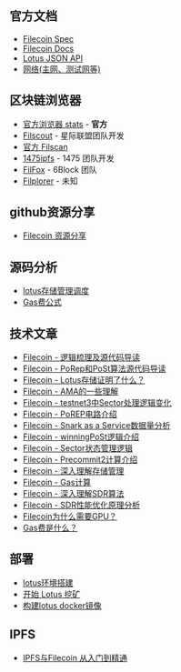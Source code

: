 ## 官方文档
- [Filecoin Spec](https://spec.filecoin.io/)
- [Filecoin Docs](https://docs.filecoin.io/)
- [Lotus JSON API](https://documenter.getpostman.com/view/4872192/SWLh5mUd?version=latest)
- [网络(主网、测试网等)](https://network.filecoin.io/)

## 区块链浏览器
  - [官方浏览器 stats](https://stats.testnet.filecoin.io/) - **官方**
  - [Filscout](https://filscout.io/en/) - 星际联盟团队开发
  - [官方 Filscan](https://filscan.io/)
  - [1475ipfs](https://1475ipfs.com/#/blockBrowser) - 1475 团队开发
  - [FilFox](https://filfox.info/zh) - 6Block 团队
  - [Filplorer](https://filplorer.com/) - 未知
  
## github资源分享
- [Filecoin 资源分享](https://github.com/CoinSummer/filecoin)

## 源码分析

- [lotus存储管理调度](sched.md)
- [Gas费公式](gasfee.md)

## 技术文章
- [Filecoin - 逻辑梳理及源代码导读](https://learnblockchain.cn/article/679)
- [Filecoin - PoRep和PoSt算法源代码导读](https://learnblockchain.cn/article/680)
- [Filecoin - Lotus存储证明了什么？](https://learnblockchain.cn/article/681)
- [Filecoin - AMA的一些理解](https://learnblockchain.cn/article/826)
- [Filecoin - testnet3中Sector处理逻辑变化](https://learnblockchain.cn/article/828)
- [Filecoin - PoREP电路介绍](https://learnblockchain.cn/article/890)
- [Filecoin - Snark as a Service数据量分析](https://learnblockchain.cn/article/891)
- [Filecoin - winningPoSt逻辑介绍](https://learnblockchain.cn/article/948)
- [Filecoin - Sector状态管理逻辑](https://learnblockchain.cn/article/1144)
- [Filecoin - Precommit2计算介绍](https://learnblockchain.cn/article/1171)
- [Filecoin - 深入理解存储管理](https://learnblockchain.cn/article/1362)
- [Filecoin - Gas计算](https://learnblockchain.cn/article/1424)
- [Filecoin - 深入理解SDR算法](https://blog.csdn.net/StarLi2020/article/details/107576768)
- [Filecoin - SDR性能优化原理分析](https://learnblockchain.cn/article/1505)
- [Filecoin为什么需要GPU？](https://learnblockchain.cn/2019/11/28/filecoin-GPU)
- [Gas费是什么？](https://www.ipfsnews.net/detail?articleId=2395)
## 部署
- [lotus环境搭建](https://www.cnblogs.com/tomtellyou/p/12212581.html)
- [开始 Lotus 挖矿](http://www.r9it.com/20191020/start-mining-lotus.html)
- [构建lotus docker镜像](https://github.com/liyue201/lotus-docker)


## IPFS
- [IPFS与Filecoin 从入门到精通](https://github.com/xipfs/IPFS-Internals)



